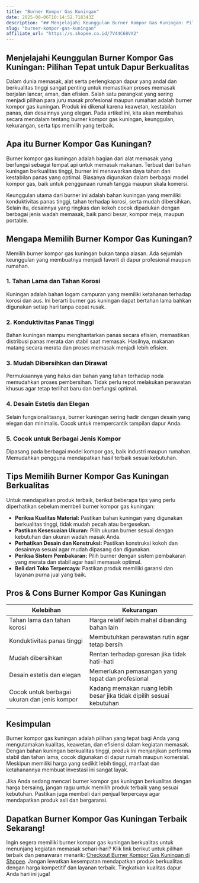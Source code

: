 ```yaml
---
title: "Burner Kompor Gas Kuningan"
date: 2025-08-06T10:14:52.718343Z
description: "## Menjelajahi Keunggulan Burner Kompor Gas Kuningan: Pilihan Tepat untuk Dapur Berkualitas..."
slug: "burner-kompor-gas-kuningan"
affiliate_url: "https://s.shopee.co.id/7V44C68VX2"
---
```

## Menjelajahi Keunggulan Burner Kompor Gas Kuningan: Pilihan Tepat untuk Dapur Berkualitas

Dalam dunia memasak, alat serta perlengkapan dapur yang andal dan berkualitas tinggi sangat penting untuk memastikan proses memasak berjalan lancar, aman, dan efisien. Salah satu perangkat yang sering menjadi pilihan para juru masak profesional maupun rumahan adalah burner kompor gas kuningan. Produk ini dikenal karena keawetan, kestabilan panas, dan desainnya yang elegan. Pada artikel ini, kita akan membahas secara mendalam tentang burner kompor gas kuningan, keunggulan, kekurangan, serta tips memilih yang terbaik.

## Apa itu Burner Kompor Gas Kuningan?

Burner kompor gas kuningan adalah bagian dari alat memasak yang berfungsi sebagai tempat api untuk memasak makanan. Terbuat dari bahan kuningan berkualitas tinggi, burner ini menawarkan daya tahan dan kestabilan panas yang optimal. Biasanya digunakan dalam berbagai model kompor gas, baik untuk penggunaan rumah tangga maupun skala komersi.

Keunggulan utama dari burner ini adalah bahan kuningan yang memiliki konduktivitas panas tinggi, tahan terhadap korosi, serta mudah dibersihkan. Selain itu, desainnya yang ringkas dan kokoh cocok dipadukan dengan berbagai jenis wadah memasak, baik panci besar, kompor meja, maupun portable.

## Mengapa Memilih Burner Kompor Gas Kuningan?

Memilih burner kompor gas kuningan bukan tanpa alasan. Ada sejumlah keunggulan yang membuatnya menjadi favorit di dapur profesional maupun rumahan.

### 1. Tahan Lama dan Tahan Korosi

Kuningan adalah bahan logam campuran yang memiliki ketahanan terhadap korosi dan aus. Ini berarti burner gas kuningan dapat bertahan lama bahkan digunakan setiap hari tanpa cepat rusak.

### 2. Konduktivitas Panas Tinggi

Bahan kuningan mampu menghantarkan panas secara efisien, memastikan distribusi panas merata dan stabil saat memasak. Hasilnya, makanan matang secara merata dan proses memasak menjadi lebih efisien.

### 3. Mudah Dibersihkan dan Dirawat

Permukaannya yang halus dan bahan yang tahan terhadap noda memudahkan proses pembersihan. Tidak perlu repot melakukan perawatan khusus agar tetap terlihat baru dan berfungsi optimal.

### 4. Desain Estetis dan Elegan

Selain fungsionalitasnya, burner kuningan sering hadir dengan desain yang elegan dan minimalis. Cocok untuk mempercantik tampilan dapur Anda.

### 5. Cocok untuk Berbagai Jenis Kompor

Dipasang pada berbagai model kompor gas, baik industri maupun rumahan. Memudahkan pengguna mendapatkan hasil terbaik sesuai kebutuhan.

## Tips Memilih Burner Kompor Gas Kuningan Berkualitas

Untuk mendapatkan produk terbaik, berikut beberapa tips yang perlu diperhatikan sebelum membeli burner kompor gas kuningan:

- **Periksa Kualitas Material:** Pastikan bahan kuningan yang digunakan berkualitas tinggi, tidak mudah pecah atau bergesekan.
- **Pastikan Kesesuaian Ukuran:** Pilih ukuran burner sesuai dengan kebutuhan dan ukuran wadah masak Anda.
- **Perhatikan Desain dan Konstruksi:** Pastikan konstruksi kokoh dan desainnya sesuai agar mudah dipasang dan digunakan.
- **Periksa Sistem Pembakaran:** Pilih burner dengan sistem pembakaran yang merata dan stabil agar hasil memasak optimal.
- **Beli dari Toko Terpercaya:** Pastikan produk memiliki garansi dan layanan purna jual yang baik.

## Pros & Cons Burner Kompor Gas Kuningan

| Kelebihan                                | Kekurangan                                        |
|-------------------------------------------|--------------------------------------------------|
| Tahan lama dan tahan korosi             | Harga relatif lebih mahal dibanding bahan lain |
| Konduktivitas panas tinggi               | Membutuhkan perawatan rutin agar tetap bersih|
| Mudah dibersihkan                        | Rentan terhadap goresan jika tidak hati-hati   |
| Desain estetis dan elegan                | Memerlukan pemasangan yang tepat dan profesional |
| Cocok untuk berbagai ukuran dan jenis kompor | Kadang memakan ruang lebih besar jika tidak dipilih sesuai kebutuhan |

## Kesimpulan

Burner kompor gas kuningan adalah pilihan yang tepat bagi Anda yang mengutamakan kualitas, keawetan, dan efisiensi dalam kegiatan memasak. Dengan bahan kuningan berkualitas tinggi, produk ini menjanjikan performa stabil dan tahan lama, cocok digunakan di dapur rumah maupun komersial. Meskipun memiliki harga yang sedikit lebih tinggi, manfaat dan ketahanannya membuat investasi ini sangat layak.

Jika Anda sedang mencari burner kompor gas kuningan berkualitas dengan harga bersaing, jangan ragu untuk memilih produk terbaik yang sesuai kebutuhan. Pastikan juga membeli dari penjual terpercaya agar mendapatkan produk asli dan bergaransi.

## Dapatkan Burner Kompor Gas Kuningan Terbaik Sekarang!

Ingin segera memiliki burner kompor gas kuningan berkualitas untuk menunjang kegiatan memasak sehari-hari? Klik link berikut untuk pilihan terbaik dan penawaran menarik: [Checkout Burner Kompor Gas Kuningan di Shopee](https://s.shopee.co.id/7V44C68VX2). Jangan lewatkan kesempatan mendapatkan produk berkualitas dengan harga kompetitif dan layanan terbaik. Tingkatkan kualitas dapur Anda hari ini juga!